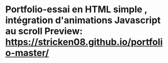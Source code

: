 # Portfolio-essai en HTML simple , intégration d'animations Javascript au scroll Preview: https://stricken08.github.io/portfolio-master/
